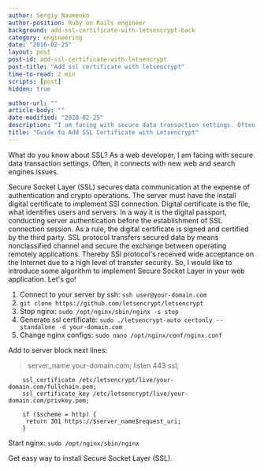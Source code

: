 ```yaml
---
author: Sergiy Naumenko
author-position: Ruby on Rails engineer
background: add-ssl-certificate-with-letsencrypt-back
category: engineering
date: "2016-02-25"
layout: post
post-id: add-ssl-certificate-with-letsencrypt
post-title: "Add ssl certificate with letsencrypt"
time-to-read: 2 min
scripts: [post]
hidden: true

author-url: ""
article-body: ""
date-modified: "2020-02-25"
description: "I am facing with secure data transaction settings. Often, it connects with new web and search engines issues"
title: "Guide to Add SSL Certificate with Letsencrypt"
---
```


What do you know about SSL? As a web developer, I am facing with secure data transaction settings. Often, it connects with new web and search engines issues.

Secure Socket Layer (SSL) secures data communication at the expense of authentication and crypto operations. The server must have the install digital certificate to implement SSl connection. Digital certificate is the file, what identifies users and servers. In a way it is the digital passport, conducting server authentication before the establishment of SSL connection session. As a rule, the digital certificate is signed and certified by the third party. SSL protocol transfers secured data by means nonclassified channel and secure the exchange between operating remotely applications. 
Thereby SSl protocol's received wide acceptance on the Internet due to a high level of transfer security.
So, I would like to introduce some algorithm to implement Secure Socket Layer in your web application.
Let's go!

1. Connect to your server by ssh: `ssh user@your-domain.com`
2. `git clone https://github.com/letsencrypt/letsencrypt`
3. Stop nginx: `sudo /opt/nginx/sbin/nginx -s stop`
4. Generate ssl certificate: `sudo ./letsencrypt-auto certonly --standalone -d your-domain.com`
5. Change nginx configs:  `sudo nano /opt/nginx/conf/nginx.conf`

 Add to server block next lines:

> server_name  your-domain.com;
    listen 443 ssl;

		ssl_certificate /etc/letsencrypt/live/your-domain.com/fullchain.pem;
		ssl_certificate_key /etc/letsencrypt/live/your-domain.com/privkey.pem;

		if ($scheme = http) {
		 return 301 https://$server_name$request_uri;
		}

Start nginx: `sudo /opt/nginx/sbin/nginx`

Get easy way to install Secure Socket Layer (SSL).
